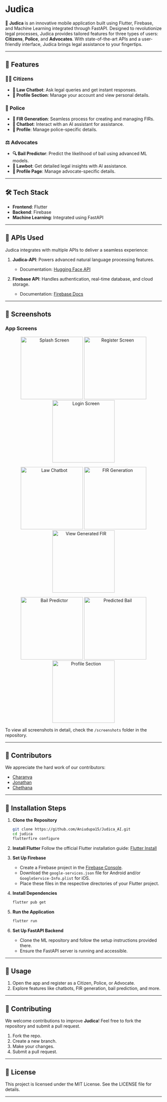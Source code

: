 # Judica

🚀 **Judica** is an innovative mobile application built using Flutter, Firebase, and Machine Learning integrated through FastAPI. Designed to revolutionize legal processes, Judica provides tailored features for three types of users: **Citizens**, **Police**, and **Advocates**. With state-of-the-art APIs and a user-friendly interface, Judica brings legal assistance to your fingertips.

---

## 🌟 Features

### 👨‍💼 Citizens
- **🤖 Law Chatbot**: Ask legal queries and get instant responses.
- **👤 Profile Section**: Manage your account and view personal details.

### 👮 Police
- **📜 FIR Generation**: Seamless process for creating and managing FIRs.
- **🤖 Chatbot**: Interact with an AI assistant for assistance.
- **👤 Profile**: Manage police-specific details.

### ⚖️ Advocates
- **🔍 Bail Predictor**: Predict the likelihood of bail using advanced ML models.
- **🤖 Lawbot**: Get detailed legal insights with AI assistance.
- **👤 Profile Page**: Manage advocate-specific details.

---

## 🛠️ Tech Stack
- **Frontend**: Flutter
- **Backend**: Firebase
- **Machine Learning**: Integrated using FastAPI

---

## 🤖 APIs Used
Judica integrates with multiple APIs to deliver a seamless experience:

1. **Judica-API**: Powers advanced natural language processing features.  
   - Documentation: [Hugging Face API](https://github.com/Aniudupa15/Judica-API.git)

2. **Firebase API**: Handles authentication, real-time database, and cloud storage.  
   - Documentation: [Firebase Docs](https://firebase.google.com/docs)

---

## 🎨 Screenshots

### App Screens

<p align="center">
  <img src="screenshots/Splash_Screen.png" alt="Splash Screen" width="200"/>
  <img src="screenshots/Register_Page.png" alt="Register Screen" width="200"/>
  <img src="screenshots/Login_Page.png" alt="Login Screen" width="200"/>
</p>

<p align="center">
  <img src="screenshots/LawChat_Screen.png" alt="Law Chatbot" width="200"/>
  <img src="screenshots/Generate_FIR.png" alt="FIR Generation" width="200"/>
  <img src="screenshots/View_Fir.png" alt="View Generated FIR" width="200"/>
</p>

<p align="center">
  <img src="screenshots/Bail_Page.png" alt="Bail Predictor" width="200"/>
  <img src="screenshots/Bail_Predicted.png" alt="Predicted Bail" width="200"/>
  <img src="screenshots/Profile_Page.png" alt="Profile Section" width="200"/>
</p>

To view all screenshots in detail, check the `/screenshots` folder in the repository.

---

## 👥 Contributors
We appreciate the hard work of our contributors:
- [Charanya](https://github.com/kcharanya20)
- [Jonathan](https://github.com/Jonathan-Dsouza1)
- [Chethana](https://github.com/ChethanaGwda)

---

## 🚀 Installation Steps

1. **Clone the Repository**
   ```bash
   git clone https://github.com/Aniudupa15/Judica_AI.git
   cd judica
   flutterfire configure
   ```

2. **Install Flutter**
   Follow the official Flutter installation guide: [Flutter Install](https://flutter.dev/docs/get-started/install)

3. **Set Up Firebase**
   - Create a Firebase project in the [Firebase Console](https://console.firebase.google.com/).
   - Download the `google-services.json` file for Android and/or `GoogleService-Info.plist` for iOS.
   - Place these files in the respective directories of your Flutter project.

4. **Install Dependencies**
   ```bash
   flutter pub get
   ```

5. **Run the Application**
   ```bash
   flutter run
   ```

6. **Set Up FastAPI Backend**
   - Clone the ML repository and follow the setup instructions provided there.
   - Ensure the FastAPI server is running and accessible.

---

## 📖 Usage
1. Open the app and register as a Citizen, Police, or Advocate.
2. Explore features like chatbots, FIR generation, bail prediction, and more.

---

## 🤝 Contributing
We welcome contributions to improve **Judica**! Feel free to fork the repository and submit a pull request.

1. Fork the repo.
2. Create a new branch.
3. Make your changes.
4. Submit a pull request.

---

## 📜 License
This project is licensed under the MIT License. See the LICENSE file for details.

---
